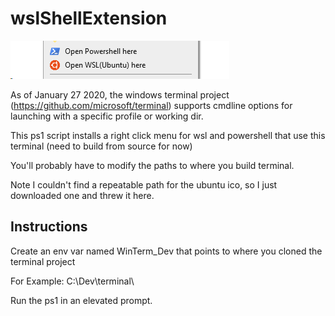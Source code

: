 # wslShellExtension

![sample screenshot of right click menu with this shell extension setup](sample.png?raw=true)

As of January 27 2020, the windows terminal project (https://github.com/microsoft/terminal) supports cmdline options for launching with a specific profile or working dir.<br>

This ps1 script installs a right click menu for wsl and powershell that use this terminal (need to build from source for now)<br>

You'll probably have to modify the paths to where you build terminal.

Note I couldn't find a repeatable path for the ubuntu ico, so I just downloaded one and threw it here.

## Instructions

Create an env var named WinTerm_Dev that points to where you cloned the terminal project

For Example: C:\Dev\terminal\

Run the ps1 in an elevated prompt.



